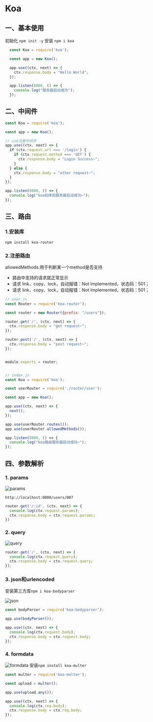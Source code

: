 # Koa

## 一、基本使用

初始化 `npm init -y`
安装 `npm i koa`

```js
  const Koa = require('koa');

  const app = new Koa();

  app.use((ctx, next) => {
    ctx.response.body = "Hello World";
  });

  app.listen(8000, () => {
    console.log("服务器启动成功");
  });

```

## 二、中间件

```js
const Koa = require('koa');

const app = new Koa();

// use注册中间件
app.use((ctx, next) => {
  if (ctx.request.url === '/login') {
    if (ctx.request.method === 'GET') {
      ctx.response.body = "Login Success~";
    }
  } else {
    ctx.response.body = "other request~";
  }
});

app.listen(8000, () => {
  console.log("koa初体验服务器启动成功~");
});
```

## 三、路由

### 1.安装库

`npm install koa-router`

### 2.注册路由

allowedMethods:用于判断某一个method是否支持

- 路由中支持的请求就正常显示
- 请求 link、copy、lock，自动报错：Not Implemented，状态码：501；
- 请求 link、copy、lock，自动报错：Not Implemented，状态码：501；

```js
// user.js
const Router = require('koa-router');

const router = new Router({prefix: "/users"});

router.get('/', (ctx, next) => {
  ctx.response.body = "get request~";
});

router.post('/', (ctx, next) => {
  ctx.response.body = "post request~";
});


module.exports = router;


// index.js
const Koa = require('koa');

const userRouter = require('./router/user');

const app = new Koa();

app.use((ctx, next) => {
  next();
});

app.use(userRouter.routes());
app.use(userRouter.allowedMethods());

app.listen(8000, () => {
  console.log("koa路由服务器启动成功~");
});

```

## 四、参数解析

### 1. params

![params](https://cdn.jsdelivr.net/gh/ailing666/images@master/2021/16394499128141639449912805.png)

`http://localhost:8000/users/007`

```js
router.get('/:id', (ctx, next) => {
  console.log(ctx.request.params);
  ctx.response.body = ctx.request.params;
})
```

### 2. query

![query](https://cdn.jsdelivr.net/gh/ailing666/images@master/2021/16394499553561639449955347.png)

```js
router.get('/', (ctx, next) => {
  console.log(ctx.request.query);
  ctx.response.body = ctx.request.query;
});
```

### 3. json和urlencoded

安装第三方库`npm i koa-bodyparser`

![json](https://cdn.jsdelivr.net/gh/ailing666/images@master/2021/16394509017231639450901714.png)

```js
const bodyParser = require('koa-bodyparser');

app.use(bodyParser());

app.use((ctx, next) => {
  console.log(ctx.request.body);
  ctx.response.body = ctx.request.body;
});
```

### 4. formdata

![formdata](https://cdn.jsdelivr.net/gh/ailing666/images@master/2021/16394512120051639451211996.png)
安装`npm install koa-multer`

```js
const multer = require('koa-multer');

const upload = multer();

app.use(upload.any());

app.use((ctx, next) => {
  console.log(ctx.req.body);
  ctx.response.body = ctx.req.body;
});
```
